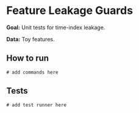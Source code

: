 # Feature Leakage Guards

**Goal:** Unit tests for time-index leakage.

**Data:** Toy features.

## How to run

```
# add commands here
```

## Tests

```
# add test runner here
```
